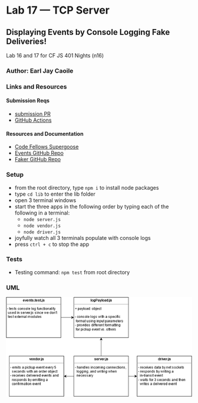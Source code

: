 # Lab 17 — TCP Server

## Displaying Events by Console Logging Fake Deliveries!

Lab 16 and 17 for CF JS 401 Nights (n16)

### Author: Earl Jay Caoile

### Links and Resources

#### Submission Reqs

- [submission PR](https://github.com/earljay-caoile-401-advanced-javascript/caps-system/pull/2)
- [GitHub Actions](https://github.com/earljay-caoile-401-advanced-javascript/caps-system/actions)

#### Resources and Documentation

- [Code Fellows Supergoose](https://www.npmjs.com/package/@code-fellows/supergoose)
- [Events GitHub Repo](https://github.com/Gozala/events#readme)
- [Faker GitHub Repo](https://github.com/Marak/Faker.js#readme)

### Setup

- from the root directory, type `npm i` to install node packages
- type `cd lib` to enter the lib folder
- open 3 terminal windows
- start the three apps in the following order by typing each of the following in a terminal:
    - `node server.js`
    - `node vendor.js`
    - `node driver.js`
- joyfully watch all 3 terminals populate with console logs
- press `ctrl + c` to stop the app

### Tests

- Testing command: `npm test` from root directory

### UML

![UML Image](lab-17-uml.png "uml diagram")
